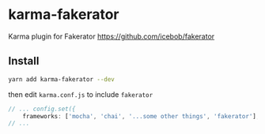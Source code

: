 # karma-fakerator
  		  
Karma plugin for Fakerator https://github.com/icebob/fakerator

## Install
 ```sh
 yarn add karma-fakerator --dev
 ```
 
then edit `karma.conf.js` to include `fakerator`
 
 ```js
 // ... config.set({
     frameworks: ['mocha', 'chai', '...some other things', 'fakerator'],
 // ...
 ```
